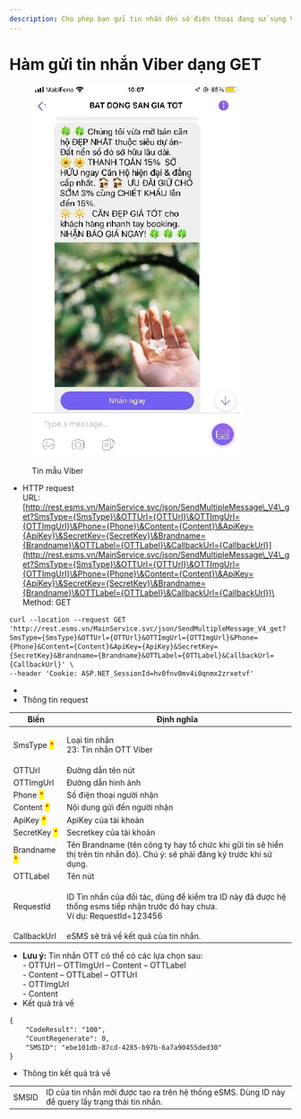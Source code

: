 ```yaml
---
description: Cho phép bạn gửi tin nhắn đến số điện thoại đang sử sụng Viber
---
```


# Hàm gửi tin nhắn Viber dạng GET

<figure><img src="../../.gitbook/assets/z3805790275867_46e18e1f7da57a7b7dff1484f0d4e7c2.jpg" alt=""><figcaption><p>Tin mẫu Viber</p></figcaption></figure>

* HTTP request\
  URL: [http://rest.esms.vn/MainService.svc/json/SendMultipleMessage\_V4\_get?SmsType={SmsType}\&OTTUrl={OTTUrl}\&OTTImgUrl={OTTImgUrl}\&Phone={Phone}\&Content={Content}\&ApiKey={ApiKey}\&SecretKey={SecretKey}\&Brandname={Brandname}\&OTTLabel={OTTLabel}\&CallbackUrl={CallbackUrl}](http://rest.esms.vn/MainService.svc/json/SendMultipleMessage\_V4\_get?SmsType={SmsType}\&OTTUrl={OTTUrl}\&OTTImgUrl={OTTImgUrl}\&Phone={Phone}\&Content={Content}\&ApiKey={ApiKey}\&SecretKey={SecretKey}\&Brandname={Brandname}\&OTTLabel={OTTLabel}\&CallbackUrl={CallbackUrl})\
  Method: GET

```
curl --location --request GET 'http://rest.esms.vn/MainService.svc/json/SendMultipleMessage_V4_get?SmsType={SmsType}&OTTUrl={OTTUrl}&OTTImgUrl={OTTImgUrl}&Phone={Phone}&Content={Content}&ApiKey={ApiKey}&SecretKey={SecretKey}&Brandname={Brandname}&OTTLabel={OTTLabel}&CallbackUrl={CallbackUrl}' \
--header 'Cookie: ASP.NET_SessionId=hv0fnv0mv4i0qnmx2zrxetvf'
```

*
* Thông tin request

| Biến                                         | Định nghĩa                                                                                                                             |
| -------------------------------------------- | -------------------------------------------------------------------------------------------------------------------------------------- |
| SmsType <mark style="color:red;">\*</mark>   | <p>Loại tin nhắn<br>23: Tin nhắn OTT Viber</p>                                                                                         |
| OTTUrl                                       | Đường dẫn tên nút                                                                                                                      |
| OTTImgUrl                                    | Đường dẫn hình ảnh                                                                                                                     |
| Phone <mark style="color:red;">\*</mark>     | Số điện thoại người nhận                                                                                                               |
| Content <mark style="color:red;">\*</mark>   | Nội dung gửi đến người nhận                                                                                                            |
| ApiKey <mark style="color:red;">\*</mark>    | ApiKey của tài khoản                                                                                                                   |
| SecretKey <mark style="color:red;">\*</mark> | Secretkey của tài khoản                                                                                                                |
| Brandname <mark style="color:red;">\*</mark> | Tên Brandname (tên công ty hay tổ chức khi gửi tin sẽ hiển thị trên tin nhắn đó). Chú ý: sẽ phải đăng ký trước khi sử dụng.            |
| OTTLabel                                     | Tên nút                                                                                                                                |
| RequestId                                    | <p>ID Tin nhắn của đối tác, dùng để kiểm tra ID này đã được hệ thống esms tiếp nhận trước đó hay chưa. <br>Ví dụ: RequestId=123456</p> |
| CallbackUrl                                  | eSMS sẽ trả về kết quả của tin nhắn.                                                                                                   |

* **Lưu ý:** Tin nhắn OTT có thể có các lựa chọn sau:\
  \- OTTUrl – OTTImgUrl – Content – OTTLabel\
  \- Content – OTTLabel – OTTUrl\
  \- OTTImgUrl\
  \- Content
* Kết quả trả về

```
{
    "CodeResult": "100",
    "CountRegenerate": 0,
    "SMSID": "ebe101db-87cd-4285-b97b-6a7a90455ded30"
}
```

* Thông tin kết quả trả về

|       |                                                                                                   |
| ----- | ------------------------------------------------------------------------------------------------- |
| SMSID | ID của tin nhắn mới được tạo ra trên hệ thống eSMS. Dùng ID này để query lấy trạng thái tin nhắn. |
